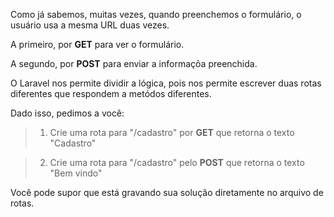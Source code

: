 Como já sabemos, muitas vezes, quando preenchemos o formulário, o usuário usa a mesma URL duas vezes.

A primeiro, por **GET** para ver o formulário.

A segundo, por **POST** para enviar a informaçõa preenchida.

O Laravel nos permite dividir a lógica, pois nos permite escrever duas rotas diferentes que respondem a metódos diferentes.

Dado isso, pedimos a você:

> 1. Crie uma rota para "/cadastro" por **GET** que retorna o texto "Cadastro"

> 2. Crie uma rota para "/cadastro" pelo **POST** que retorna o texto "Bem vindo"

Você pode supor que está gravando sua solução diretamente no arquivo de rotas.
